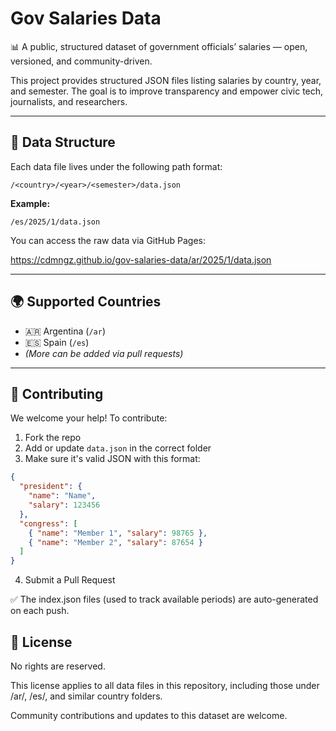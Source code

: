 # Gov Salaries Data

📊 A public, structured dataset of government officials’ salaries — open, versioned, and community-driven.

This project provides structured JSON files listing salaries by country, year, and semester. The goal is to improve transparency and empower civic tech, journalists, and researchers.

---

## 📂 Data Structure

Each data file lives under the following path format:

`/<country>/<year>/<semester>/data.json`

**Example:**

`/es/2025/1/data.json`

You can access the raw data via GitHub Pages:

https://cdmngz.github.io/gov-salaries-data/ar/2025/1/data.json

---

## 🌍 Supported Countries

- 🇦🇷 Argentina (`/ar`)
- 🇪🇸 Spain (`/es`)
- _(More can be added via pull requests)_

---

## 🤝 Contributing

We welcome your help! To contribute:

1. Fork the repo
2. Add or update `data.json` in the correct folder
3. Make sure it's valid JSON with this format:

```json
{
  "president": {
    "name": "Name",
    "salary": 123456
  },
  "congress": [
    { "name": "Member 1", "salary": 98765 },
    { "name": "Member 2", "salary": 87654 }
  ]
}
```

4. Submit a Pull Request

✅ The index.json files (used to track available periods) are auto-generated on each push.

## 📜 License

No rights are reserved.

This license applies to all data files in this repository, including those under /ar/, /es/, and similar country folders.

Community contributions and updates to this dataset are welcome.

